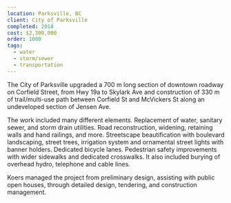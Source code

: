```yaml
---
location: Parksville, BC
client: City of Parksville
completed: 2018
cost: $2,300,000
order: 1000
tags:
  - water
  - storm/sewer
  - transportation
---
```

The City of Parksville upgraded a 700 m long section of downtown roadway on Corfield Street, from Hwy 19a to Skylark Ave and construction of 330 m of trail/multi-use path between Corfield St and McVickers St along an undeveloped section of Jensen Ave.

The work included many different elements. Replacement of water, sanitary sewer, and storm drain utilities. Road reconstruction, widening, retaining walls and hand railings, and more. Streetscape beautification with boulevard landscaping, street trees, irrigation system and ornamental street lights with banner holders. Dedicated bicycle lanes. Pedestrian safety improvements with wider sidewalks and dedicated crosswalks. It also included burying of overhead hydro, telephone and cable lines.

Koers managed the project from preliminary design, assisting with public open houses, through detailed design, tendering, and construction management.
